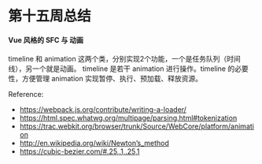 # 第十五周总结

#### Vue 风格的 SFC 与 动画

timeline 和 animation 这两个类，分别实现2个功能，一个是任务队列（时间线），另一个就是动画。 
timeline 是若干 animation 进行操作。timeline 的必要性，方便管理 animation 实现暂停、执行、预加载、释放资源。


Reference:
* https://webpack.js.org/contribute/writing-a-loader/
* https://html.spec.whatwg.org/multipage/parsing.html#tokenization
* https://trac.webkit.org/browser/trunk/Source/WebCore/platform/animation
* http://en.wikipedia.org/wiki/Newton’s_method
* https://cubic-bezier.com/#.25,.1,.25,1 
